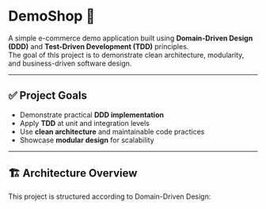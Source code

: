 # DemoShop 🛒  
A simple e-commerce demo application built using **Domain-Driven Design (DDD)** and **Test-Driven Development (TDD)** principles.  
The goal of this project is to demonstrate clean architecture, modularity, and business-driven software design.

---

## ✅ Project Goals
- Demonstrate practical **DDD implementation**
- Apply **TDD** at unit and integration levels
- Use **clean architecture** and maintainable code practices
- Showcase **modular design** for scalability

---

## 🏗️ Architecture Overview
This project is structured according to Domain-Driven Design:

